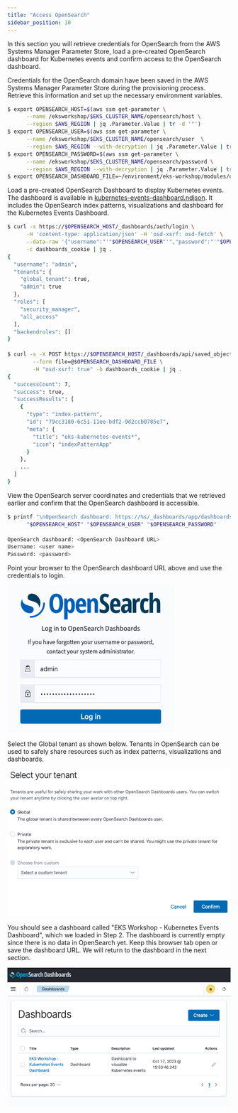 ```yaml
---
title: "Access OpenSearch"
sidebar_position: 10
---
```

In this section you will retrieve credentials for OpenSearch from the AWS Systems Manager Parameter Store, load a pre-created OpenSearch dashboard for Kubernetes events and confirm access to the OpenSearch dashboard.

Credentials for the OpenSearch domain have been saved in the AWS Systems Manager Parameter Store during the provisioning process. Retrieve this information and set up the necessary environment variables.

```bash
$ export OPENSEARCH_HOST=$(aws ssm get-parameter \
      --name /eksworkshop/$EKS_CLUSTER_NAME/opensearch/host \
      --region $AWS_REGION | jq .Parameter.Value | tr -d '"')
$ export OPENSEARCH_USER=$(aws ssm get-parameter \
      --name /eksworkshop/$EKS_CLUSTER_NAME/opensearch/user  \
      --region $AWS_REGION --with-decryption | jq .Parameter.Value | tr -d '"')
$ export OPENSEARCH_PASSWORD=$(aws ssm get-parameter \
      --name /eksworkshop/$EKS_CLUSTER_NAME/opensearch/password \
      --region $AWS_REGION --with-decryption | jq .Parameter.Value | tr -d '"')
$ export OPENSEARCH_DASHBOARD_FILE=~/environment/eks-workshop/modules/observability/opensearch/dashboard/events-dashboard.ndjson
```

Load a pre-created OpenSearch Dashboard to display Kubernetes events. The dashboard is available in [kubernetes-events-dashboard.ndjson](https://github.com/VAR::MANIFESTS_OWNER/VAR::MANIFESTS_REPOSITORY/tree/VAR::MANIFESTS_REF/manifests/modules/observability/opensearch/dashboard). It includes the OpenSearch index patterns, visualizations and dashboard for the Kubernetes Events Dashboard.

```bash
$ curl -s https://$OPENSEARCH_HOST/_dashboards/auth/login \
      -H 'content-type: application/json' -H 'osd-xsrf: osd-fetch' \
      --data-raw '{"username":"'"$OPENSEARCH_USER"'","password":"'"$OPENSEARCH_PASSWORD"'"}' \
      -c dashboards_cookie | jq .
{
  "username": "admin",
  "tenants": {
    "global_tenant": true,
    "admin": true
  },
  "roles": [
    "security_manager",
    "all_access"
  ],
  "backendroles": []
}
 
$ curl -s -X POST https://$OPENSEARCH_HOST/_dashboards/api/saved_objects/_import?overwrite=true \
        --form file=@$OPENSEARCH_DASHBOARD_FILE \
        -H "osd-xsrf: true" -b dashboards_cookie | jq .
{
  "successCount": 7,
  "success": true,
  "successResults": [
    {
      "type": "index-pattern",
      "id": "79cc3180-6c51-11ee-bdf2-9d2ccb0785e7",
      "meta": {
        "title": "eks-kubernetes-events*",
        "icon": "indexPatternApp"
      }
    },
    ...
  ]
}
```

View the OpenSearch server coordinates and credentials that we retrieved earlier and confirm that the OpenSearch dashboard is accessible.

```bash
$ printf "\nOpenSearch dashboard: https://%s/_dashboards/app/dashboards \nUserName: %q \nPassword: %q \n\n" \
      "$OPENSEARCH_HOST" "$OPENSEARCH_USER" "$OPENSEARCH_PASSWORD"
 
OpenSearch dashboard: <OpenSearch Dashboard URL>       
Username: <user name>       
Password: <password>
```

Point your browser to the OpenSearch dashboard URL above and use the credentials to login.  

![OpenSearch login](./assets/opensearch-login.png)

Select the Global tenant as shown below.  Tenants in OpenSearch can be used to safely share resources such as index patterns, visualizations and dashboards.

![OpenSearch login confirmation](./assets/opensearch-confirm-2.png)

You should see a dashboard called "EKS Workshop - Kubernetes Events Dashboard", which we loaded in Step 2. The dashboard is currently empty since there is no data in OpenSearch yet.  Keep this browser tab open or save the dashboard URL. We will return to the dashboard in the next section.  

![OpenSearch login confirmation](./assets/opensearch-dashboard-launch.png)
